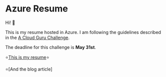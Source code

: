# Azure Resume

Hi! :wave:

This is my resume hosted in Azure. I am following the guidelines described in the [A Cloud Guru Challenge](https://acloudguru.com/blog/engineering/cloudguruchallenge-your-resume-in-azure).

The deadline for this challenge is **May 31st**.

:star:[This is my resume](https://resume.rmiravalles.net/):star:

:star:[And the blog article]
